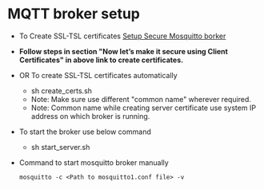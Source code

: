 # MQTT broker setup

- To Create SSL-TSL certificates
    [Setup Secure Mosquitto borker](https://medium.com/gravio-edge-iot-platform/how-to-set-up-a-mosquitto-mqtt-broker-securely-using-client-certificates-82b2aaaef9c8)

 - **Follow steps in section "Now let’s make it secure using Client Certificates"
        in above link to create certificates.**

* OR To create SSL-TSL certificates automatically
    * sh create_certs.sh
    * Note: Make sure use different "common name" wherever required.
    * Note: Common name while creating server certificate use system IP address on which broker is running.

* To start the broker use below command
    * sh start_server.sh

- Command to start mosquitto broker manually 
    ```
    mosquitto -c <Path to mosquitto1.conf file> -v
    ```





